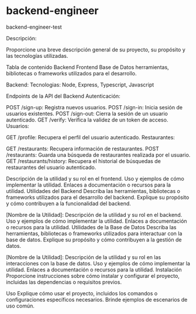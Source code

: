 # backend-engineer
backend-engineer-test

Descripción:

Proporcione una breve descripción general de su proyecto, su propósito y las tecnologías utilizadas.

Tabla de contenido
Backend
Frontend
Base de Datos
herramientas, bibliotecas o frameworks utilizados para el desarrollo.

Backend:
Tecnologias: Node, Express, Typescript, Javascript

Endpoints de la API del Backend
Autenticación:

POST /sign-up: Registra nuevos usuarios.
POST /sign-in: Inicia sesión de usuarios existentes.
POST /sign-out: Cierra la sesión de un usuario autenticado.
GET /verify: Verifica la validez de un token de acceso.
Usuarios:

GET /profile: Recupera el perfil del usuario autenticado.
Restaurantes:

GET /restaurants: Recupera información de restaurantes.
POST /restaurants: Guarda una búsqueda de restaurantes realizada por el usuario.
GET /restaurants/history: Recupera el historial de búsquedas de restaurantes del usuario autenticado.

Descripción de la utilidad y su rol en el frontend.
Uso y ejemplos de cómo implementar la utilidad.
Enlaces a documentación o recursos para la utilidad.
Utilidades del Backend
Describa las herramientas, bibliotecas o frameworks utilizados para el desarrollo del backend. Explique su propósito y cómo contribuyen a la funcionalidad del backend.

[Nombre de la Utilidad]:
Descripción de la utilidad y su rol en el backend.
Uso y ejemplos de cómo implementar la utilidad.
Enlaces a documentación o recursos para la utilidad.
Utilidades de la Base de Datos
Describa las herramientas, bibliotecas o frameworks utilizados para interactuar con la base de datos. Explique su propósito y cómo contribuyen a la gestión de datos.

[Nombre de la Utilidad]:
Descripción de la utilidad y su rol en las interacciones con la base de datos.
Uso y ejemplos de cómo implementar la utilidad.
Enlaces a documentación o recursos para la utilidad.
Instalación
Proporcione instrucciones sobre cómo instalar y configurar el proyecto, incluidas las dependencias o requisitos previos.

Uso
Explique cómo usar el proyecto, incluidos los comandos o configuraciones específicos necesarios. Brinde ejemplos de escenarios de uso común.
